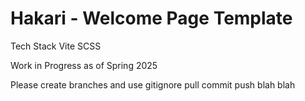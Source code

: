 # Hakari - Welcome Page Template

Tech Stack
Vite
SCSS

Work in Progress as of Spring 2025

Please create branches and use gitignore
pull commit push blah blah